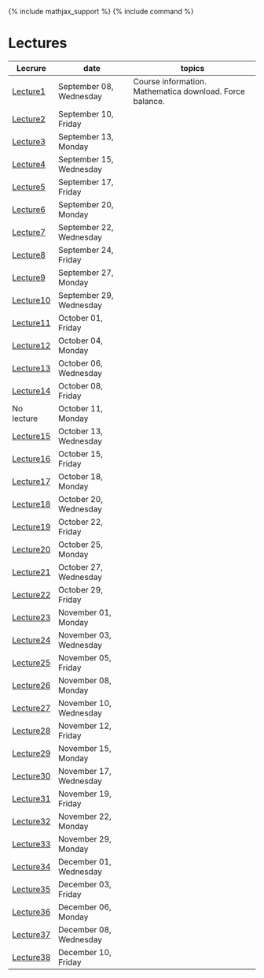 {% include mathjax_support %}
{% include command %}

# Lectures
|Lecrure | date| topics|
|----------------|----------------|----------------|
| [Lecture1](Lecture_1.md) | September 08, Wednesday | Course information. Mathematica download. Force balance. |
| [Lecture2](Lecture_2.md) | September 10, Friday | |
| [Lecture3](Lecture_3.md) | September 13, Monday | |
| [Lecture4](Lecture_4.md) | September 15, Wednesday | |
| [Lecture5](Lecture_5.md) | September 17, Friday | |
| [Lecture6](Lecture_6.md) | September 20, Monday | |
| [Lecture7](Lecture_7.md) | September 22, Wednesday | |
| [Lecture8](Lecture_8.md) | September 24, Friday | |
| [Lecture9](Lecture_9.md) | September 27, Monday | |
| [Lecture10](Lecture_10.md) | September 29, Wednesday | |
| [Lecture11](Lecture_11.md) | October 01, Friday | |
| [Lecture12](Lecture_12.md) | October 04, Monday | |
| [Lecture13](Lecture_13.md) | October 06, Wednesday | |
| [Lecture14](Lecture_14.md) | October 08, Friday | |
| No lecture | October 11, Monday | |
| [Lecture15](Lecture_15.md) | October 13, Wednesday | |
| [Lecture16](Lecture_16.md) | October 15, Friday | |
| [Lecture17](Lecture_17.md) | October 18, Monday | |
| [Lecture18](Lecture_18.md) | October 20, Wednesday | |
| [Lecture19](Lecture_19.md) | October 22, Friday | |
| [Lecture20](Lecture_20.md) | October 25, Monday | |
| [Lecture21](Lecture_21.md) | October 27, Wednesday | |
| [Lecture22](Lecture_22.md) | October 29, Friday | |
| [Lecture23](Lecture_23.md) | November 01, Monday | |
| [Lecture24](Lecture_24.md) | November 03, Wednesday | |
| [Lecture25](Lecture_25.md) | November 05, Friday | |
| [Lecture26](Lecture_26.md) | November 08, Monday | |
| [Lecture27](Lecture_27.md) | November 10, Wednesday | |
| [Lecture28](Lecture_28.md) | November 12, Friday | |
| [Lecture29](Lecture_29.md) | November 15, Monday | |
| [Lecture30](Lecture_30.md) | November 17, Wednesday | |
| [Lecture31](Lecture_31.md) | November 19, Friday | |
| [Lecture32](Lecture_32.md) | November 22, Monday | |
| [Lecture33](Lecture_33.md) | November 29, Monday | |
| [Lecture34](Lecture_34.md) | December 01, Wednesday | |
| [Lecture35](Lecture_35.md) | December 03, Friday | |
| [Lecture36](Lecture_36.md) | December 06, Monday | |
| [Lecture37](Lecture_37.md) | December 08, Wednesday | |
| [Lecture38](Lecture_38.md) | December 10, Friday | |